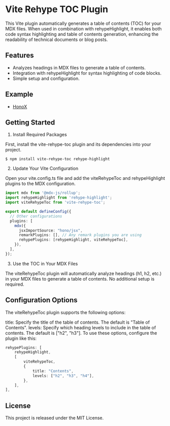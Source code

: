 # Vite Rehype TOC Plugin

This Vite plugin automatically generates a table of contents (TOC) for your MDX files. When used in combination with rehypeHighlight, it enables both code syntax highlighting and table of contents generation, enhancing the readability of technical documents or blog posts.

## Features

- Analyzes headings in MDX files to generate a table of contents.
- Integration with rehypeHighlight for syntax highlighting of code blocks.
- Simple setup and configuration.

## Example

- [HonoX](https://github.com/yossydev/vite-rehype-toc/tree/main/examples/honox)

## Getting Started

1. Install Required Packages

First, install the vite-rehype-toc plugin and its dependencies into your project.

```
$ npm install vite-rehype-toc rehype-highlight
```

2. Update Your Vite Configuration

Open your vite.config.ts file and add the viteRehypeToc and rehypeHighlight plugins to the MDX configuration.


```ts
import mdx from '@mdx-js/rollup';
import rehypeHighlight from 'rehype-highlight';
import viteRehypeToc from 'vite-rehype-toc';

export default defineConfig({
  // Other configurations
  plugins: [
    mdx({
      jsxImportSource: "hono/jsx",
      remarkPlugins: [], // Any remark plugins you are using
      rehypePlugins: [rehypeHighlight, viteRehypeToc],
    }),
  ],
});
```

3. Use the TOC in Your MDX Files

The viteRehypeToc plugin will automatically analyze headings (h1, h2, etc.) in your MDX files to generate a table of contents. No additional setup is required.

## Configuration Options
The viteRehypeToc plugin supports the following options:

title: Specify the title of the table of contents. The default is "Table of Contents".
levels: Specify which heading levels to include in the table of contents. The default is ["h2", "h3"].
To use these options, configure the plugin like this:

```ts
rehypePlugins: [
    rehypeHighlight,
    [
        viteRehypeToc,
        {
            title: "Contents",
            levels: ["h2", "h3", "h4"],
        },
    ],
],
```

## License
This project is released under the MIT License.
